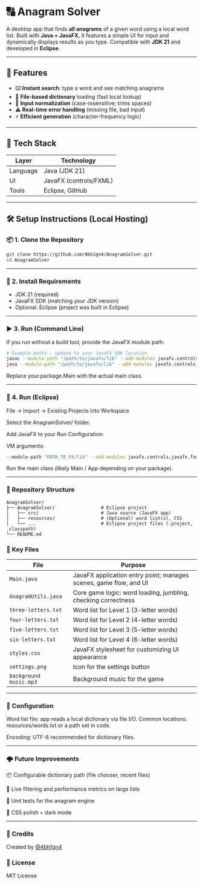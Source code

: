 # 🔠 Anagram Solver

A desktop app that finds **all anagrams** of a given word using a local word list. Built with **Java + JavaFX**, it features a simple UI for input and dynamically displays results as you type. Compatible with **JDK 21** and developed in **Eclipse**.

---

## 🚀 Features

- ⌨️ **Instant search**: type a word and see matching anagrams
- 📁 **File-based dictionary** loading (fast local lookup)
- 🧼 **Input normalization** (case-insensitive; trims spaces)
- ⚠️ **Real-time error handling** (missing file, bad input)
- ⚡ **Efficient generation** (character-frequency logic)

---

## 🧱 Tech Stack

| Layer     | Technology              |
|-----------|-------------------------|
| Language  | Java (JDK 21)           |
| UI        | JavaFX (controls/FXML)  |
| Tools     | Eclipse, GitHub         |

---

## 🛠️ Setup Instructions (Local Hosting)

### 📦 1. Clone the Repository

```bash
git clone https://github.com/4bh1gn4/AnagramSolver.git
cd AnagramSolver
```

---

### 🧪 2. Install Requirements

- JDK 21 (required)
- JavaFX SDK (matching your JDK version)
- Optional: Eclipse (project was built in Eclipse)

---

### ▶️ 3. Run (Command Line)

If you run without a build tool, provide the JavaFX module path:

```bash
# Example paths — update to your JavaFX SDK location
javac --module-path "/path/to/javafx/lib" --add-modules javafx.controls,javafx.fxml -d out $(find AnagramSolver -name "*.java")
java --module-path "/path/to/javafx/lib" --add-modules javafx.controls,javafx.fxml -cp out your.package.Main
```
Replace your.package.Main with the actual main class.

---

### 🧩 4. Run (Eclipse)

File → Import → Existing Projects into Workspace

Select the AnagramSolver/ folder.

Add JavaFX to your Run Configuration:

VM arguments:

```bash
--module-path "PATH_TO_FX/lib" --add-modules javafx.controls,javafx.fxml
```
Run the main class (likely Main / App depending on your package).

---

### 📁 Repository Structure

```
AnagramSolver/
├── AnagramSolver/                 # Eclipse project
│   ├── src/                       # Java source (JavaFX app)
│   ├── resources/                 # (Optional) word list(s), CSS
│   └── ...                        # Eclipse project files (.project, .classpath)
└── README.md
```

### 🧠 Key Files

| File                     | Purpose                                                           |
|--------------------------|-------------------------------------------------------------------|
| `Main.java`               | JavaFX application entry point; manages scenes, game flow, and UI|
| `AnagramUtils.java`       | Core game logic: word loading, jumbling, checking correctness    |
| `three-letters.txt`       | Word list for Level 1 (3-letter words)                           |
| `four-letters.txt`        | Word list for Level 2 (4-letter words)                           |
| `five-letters.txt`        | Word list for Level 3 (5-letter words)                           |
| `six-letters.txt`         | Word list for Level 4 (6-letter words)                           |
| `styles.css`              | JavaFX stylesheet for customizing UI appearance                 |
| `settings.png`            | Icon for the settings button                                     |
| `background music.mp3`    | Background music for the game                                    |

---

### 🔐 Configuration

Word list file: app reads a local dictionary via file I/O.
Common locations: resources/words.txt or a path set in code.

Encoding: UTF-8 recommended for dictionary files.

---

### 🌩️ Future Improvements

📦 Configurable dictionary path (file chooser, recent files)

🔎 Live filtering and performance metrics on large lists

🧪 Unit tests for the anagram engine

🎨 CSS polish + dark mode

---

### 🙌 Credits

Created by [@4bh1gn4](https://github.com/4bh1gn4)  

### 📜 License

MIT License
